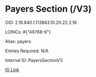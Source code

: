 # Payers Section (/V3)

OID: 2.16.840.1.113883.10.20.22.2.18

LOINCs: #{"48768-6"}

Alias: payers

Entries Required: N/A

Internal ID: PayersSectionV3

[IG Link](https://www.hl7.org/ccdasearch/templates/2.16.840.1.113883.10.20.22.2.18.html)

